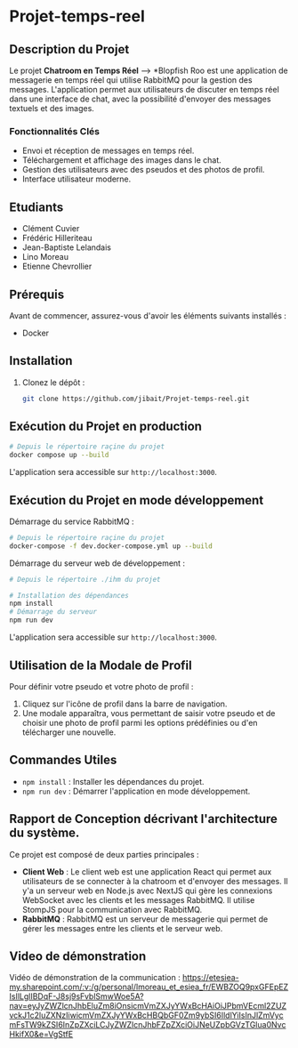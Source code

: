 # Projet-temps-reel

## Description du Projet

Le projet **Chatroom en Temps Réel** --> \*Blopfish Roo est une application de messagerie en temps réel qui utilise RabbitMQ pour la gestion des messages. L'application permet aux utilisateurs de discuter en temps réel dans une interface de chat, avec la possibilité d'envoyer des messages textuels et des images.

### Fonctionnalités Clés

- Envoi et réception de messages en temps réel.
- Téléchargement et affichage des images dans le chat.
- Gestion des utilisateurs avec des pseudos et des photos de profil.
- Interface utilisateur moderne.

## Etudiants

- Clément Cuvier
- Frédéric Hilleriteau
- Jean-Baptiste Lelandais
- Lino Moreau
- Etienne Chevrollier

## Prérequis

Avant de commencer, assurez-vous d'avoir les éléments suivants installés :

- Docker

## Installation

1. Clonez le dépôt :

   ```sh
   git clone https://github.com/jibait/Projet-temps-reel.git
   ```

## Exécution du Projet en production

   ```sh
   # Depuis le répertoire raçine du projet
   docker compose up --build
   ```

   L'application sera accessible sur `http://localhost:3000`.

## Exécution du Projet en mode développement

   Démarrage du service RabbitMQ :
   ```sh
   # Depuis le répertoire raçine du projet
   docker-compose -f dev.docker-compose.yml up --build
   ```

   Démarrage du serveur web de développement :
   ```sh
   # Depuis le répertoire ./ihm du projet
   
   # Installation des dépendances
   npm install
   # Démarrage du serveur
   npm run dev
   ```

   L'application sera accessible sur `http://localhost:3000`.

## Utilisation de la Modale de Profil

Pour définir votre pseudo et votre photo de profil :

1. Cliquez sur l'icône de profil dans la barre de navigation.
2. Une modale apparaîtra, vous permettant de saisir votre pseudo et de choisir une photo de profil parmi les options prédéfinies ou d'en télécharger une nouvelle.

## Commandes Utiles

- `npm install` : Installer les dépendances du projet.
- `npm run dev` : Démarrer l'application en mode développement.

## Rapport de Conception décrivant l'architecture du système.

Ce projet est composé de deux parties principales :

- **Client Web** : Le client web est une application React qui permet aux utilisateurs de se connecter à la chatroom et d'envoyer des messages. Il y'a un serveur web en Node.js avec NextJS qui gère les connexions WebSocket avec les clients et les messages RabbitMQ. Il utilise StompJS pour la communication avec RabbitMQ.
- **RabbitMQ** : RabbitMQ est un serveur de messagerie qui permet de gérer les messages entre les clients et le serveur web.

## Video de démonstration

Vidéo de démonstration de la communication : https://etesiea-my.sharepoint.com/:v:/g/personal/lmoreau_et_esiea_fr/EWBZOQ9pxGFEpEZIsIlLglIBDqF-J8sj9sFvblSmwWoe5A?nav=eyJyZWZlcnJhbEluZm8iOnsicmVmZXJyYWxBcHAiOiJPbmVEcml2ZUZvckJ1c2luZXNzIiwicmVmZXJyYWxBcHBQbGF0Zm9ybSI6IldlYiIsInJlZmVycmFsTW9kZSI6InZpZXciLCJyZWZlcnJhbFZpZXciOiJNeUZpbGVzTGlua0NvcHkifX0&e=VgStfE
